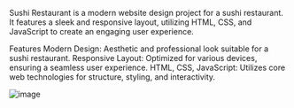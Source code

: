 Sushi Restaurant is a modern website design project for a sushi restaurant. It features a sleek and responsive layout, utilizing HTML, CSS, and JavaScript to create an engaging user experience.

Features
Modern Design: Aesthetic and professional look suitable for a sushi restaurant.
Responsive Layout: Optimized for various devices, ensuring a seamless user experience.
HTML, CSS, JavaScript: Utilizes core web technologies for structure, styling, and interactivity.

![image](https://github.com/khaled71612000/sushi-restaurant/assets/59780800/8b59035c-5bcf-425e-b263-abdf9547c144)
